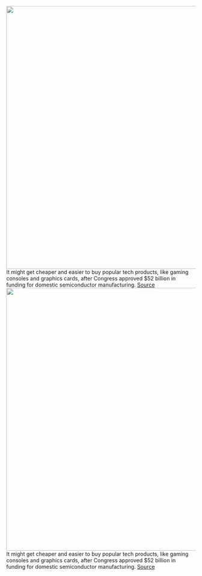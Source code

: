 <img src='https://cdn.vox-cdn.com/thumbor/qL0cJhFEhYz5YTBqzSUVDfOYL48=/0x0:2040x1360/1200x800/filters:focal(857x517:1183x843)/cdn.vox-cdn.com/uploads/chorus_image/image/71184123/acastro_210430_1777_semiCon_0002.0.jpg' width='700px' /><br/>
It might get cheaper and easier to buy popular tech products, like gaming consoles and graphics cards, after Congress approved $52 billion in funding for domestic semiconductor manufacturing.
<a href='https://www.theverge.com/2022/7/28/23282494/semiconductors-chips-and-science-act-joe-biden-congress-nvidia'> Source <a/><img src='https://cdn.vox-cdn.com/thumbor/qL0cJhFEhYz5YTBqzSUVDfOYL48=/0x0:2040x1360/1200x800/filters:focal(857x517:1183x843)/cdn.vox-cdn.com/uploads/chorus_image/image/71184123/acastro_210430_1777_semiCon_0002.0.jpg' width='700px' /><br/>
It might get cheaper and easier to buy popular tech products, like gaming consoles and graphics cards, after Congress approved $52 billion in funding for domestic semiconductor manufacturing.
<a href='https://www.theverge.com/2022/7/28/23282494/semiconductors-chips-and-science-act-joe-biden-congress-nvidia'> Source <a/>